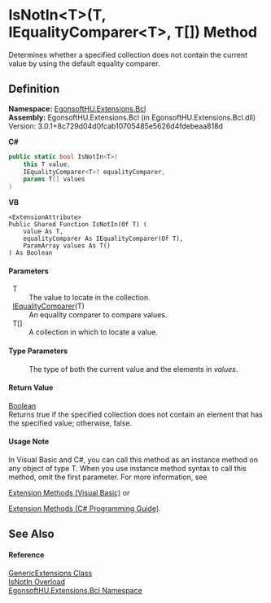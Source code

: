 # IsNotIn&lt;T&gt;(T, IEqualityComparer&lt;T&gt;, T[]) Method


Determines whether a specified collection does not contain the current value by using the default equality comparer.



## Definition
**Namespace:** <a href="N_EgonsoftHU_Extensions_Bcl.md">EgonsoftHU.Extensions.Bcl</a>  
**Assembly:** EgonsoftHU.Extensions.Bcl (in EgonsoftHU.Extensions.Bcl.dll) Version: 3.0.1+8c729d04d0fcab10705485e5626d4fdebeaa818d

**C#**
``` C#
public static bool IsNotIn<T>(
	this T value,
	IEqualityComparer<T>? equalityComparer,
	params T[] values
)

```
**VB**
``` VB
<ExtensionAttribute>
Public Shared Function IsNotIn(Of T) ( 
	value As T,
	equalityComparer As IEqualityComparer(Of T),
	ParamArray values As T()
) As Boolean
```



#### Parameters
<dl><dt>  T</dt><dd>The value to locate in the collection.</dd><dt>  <a href="https://learn.microsoft.com/dotnet/api/system.collections.generic.iequalitycomparer-1" target="_blank" rel="noopener noreferrer">IEqualityComparer</a>(T)</dt><dd>An equality comparer to compare values.</dd><dt>  T[]</dt><dd>A collection in which to locate a value.</dd></dl>

#### Type Parameters
<dl><dt /><dd>The type of both the current value and the elements in <em>values</em>.</dd></dl>

#### Return Value
<a href="https://learn.microsoft.com/dotnet/api/system.boolean" target="_blank" rel="noopener noreferrer">Boolean</a>  
Returns true if the specified collection does not contain an element that has the specified value; otherwise, false.

#### Usage Note
In Visual Basic and C#, you can call this method as an instance method on any object of type T. When you use instance method syntax to call this method, omit the first parameter. For more information, see <a href="https://docs.microsoft.com/dotnet/visual-basic/programming-guide/language-features/procedures/extension-methods" target="_blank" rel="noopener noreferrer">

Extension Methods (Visual Basic)</a> or <a href="https://docs.microsoft.com/dotnet/csharp/programming-guide/classes-and-structs/extension-methods" target="_blank" rel="noopener noreferrer">

Extension Methods (C# Programming Guide)</a>.

## See Also


#### Reference
<a href="T_EgonsoftHU_Extensions_Bcl_GenericExtensions.md">GenericExtensions Class</a>  
<a href="Overload_EgonsoftHU_Extensions_Bcl_GenericExtensions_IsNotIn.md">IsNotIn Overload</a>  
<a href="N_EgonsoftHU_Extensions_Bcl.md">EgonsoftHU.Extensions.Bcl Namespace</a>  
